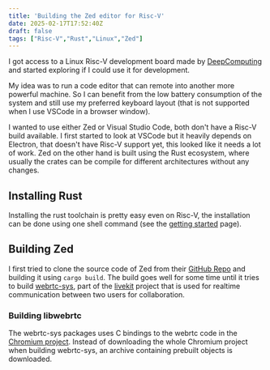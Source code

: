 ```yaml
---
title: 'Building the Zed editor for Risc-V'
date: 2025-02-17T17:52:40Z
draft: false
tags: ["Risc-V","Rust","Linux","Zed"]
---
```


I got access to a Linux Risc-V development board made by [DeepComputing](https://store.deepcomputing.io/products/dc-roma-risc-v-mainboard-for-framework-laptop-13) and started exploring if I could use it for development.

My idea was to run a code editor that can remote into another more powerful machine. So I can benefit from the low battery consumption of the system and still use my preferred keyboard layout (that is not supported when I use VSCode in a browser window).

I wanted to use either Zed or Visual Studio Code, both don't have a Risc-V build available. I first started to look at VSCode but it heavily depends on Electron, that doesn't have Risc-V support yet, this looked like it needs a lot of work. Zed on the other hand is built using the Rust ecosystem, where usually the crates can be compile for different architectures without any changes.

## Installing Rust

Installing the rust toolchain is pretty easy even on Risc-V, the installation can be done using one shell command (see the [getting started](https://www.rust-lang.org/learn/get-started) page).

## Building Zed

I first tried to clone the source code of Zed from their [GitHub Repo](https://github.com/zed-industries/zed) and building it using `cargo build`. The build goes well for some time until it tries to build [webrtc-sys](https://github.com/zed-industries/livekit-rust-sdks/tree/zed-patches/webrtc-sys), part of the [livekit](https://github.com/livekit) project that is used for realtime communication between two users for collaboration.

### Building libwebrtc

The webrtc-sys packages uses C bindings to the webrtc code in the [Chromium project](https://chromium.googlesource.com/chromium/src.git). Instead of downloading the whole Chromium project when building webrtc-sys, an archive containing prebuilt objects is downloaded.
